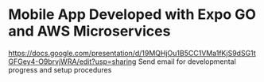# Mobile App Developed with Expo GO and AWS Microservices

https://docs.google.com/presentation/d/19MQHjOu1B5CC1VMa1fKjS9dSG1tGFGey4-O9brvjWRA/edit?usp=sharing
Send email for developmental progress and setup procedures

